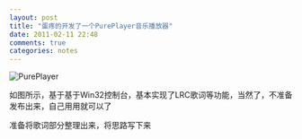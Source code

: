 ```yaml
---
layout: post
title: "蛋疼的开发了一个PurePlayer音乐播放器"
date: 2011-02-11 22:48
comments: true
categories: notes
---
```

![PurePlayer](http://i.imgur.com/TVlzw.png)

<!-- more -->

如图所示，基于基于Win32控制台，基本实现了LRC歌词等功能，当然了，不准备发布出来，自己用用就可以了

准备将歌词部分整理出来，将思路写下来